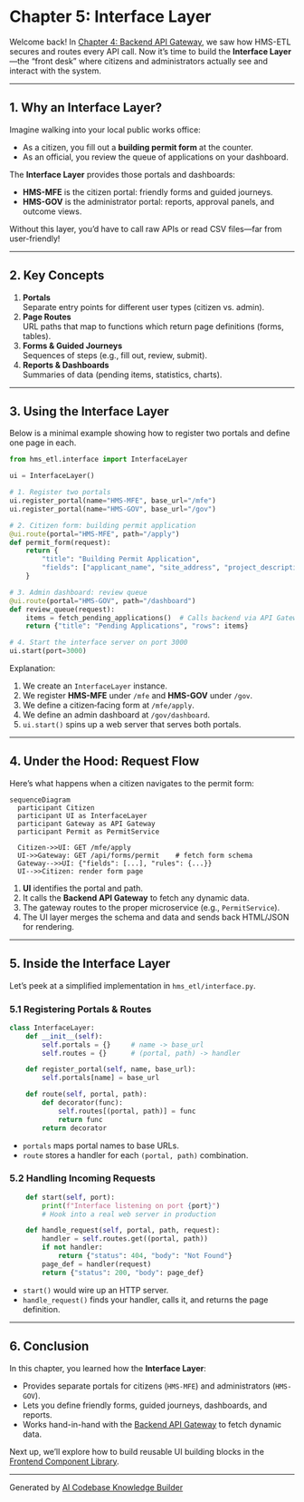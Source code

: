 # Chapter 5: Interface Layer

Welcome back! In [Chapter 4: Backend API Gateway](04_backend_api_gateway_.md), we saw how HMS-ETL secures and routes every API call. Now it’s time to build the **Interface Layer**—the “front desk” where citizens and administrators actually see and interact with the system.

---

## 1. Why an Interface Layer?

Imagine walking into your local public works office:

- As a citizen, you fill out a **building permit form** at the counter.
- As an official, you review the queue of applications on your dashboard.

The **Interface Layer** provides those portals and dashboards:

- **HMS-MFE** is the citizen portal: friendly forms and guided journeys.
- **HMS-GOV** is the administrator portal: reports, approval panels, and outcome views.

Without this layer, you’d have to call raw APIs or read CSV files—far from user-friendly!

---

## 2. Key Concepts

1. **Portals**  
   Separate entry points for different user types (citizen vs. admin).  
2. **Page Routes**  
   URL paths that map to functions which return page definitions (forms, tables).  
3. **Forms & Guided Journeys**  
   Sequences of steps (e.g., fill out, review, submit).  
4. **Reports & Dashboards**  
   Summaries of data (pending items, statistics, charts).

---

## 3. Using the Interface Layer

Below is a minimal example showing how to register two portals and define one page in each.

```python
from hms_etl.interface import InterfaceLayer

ui = InterfaceLayer()

# 1. Register two portals
ui.register_portal(name="HMS-MFE", base_url="/mfe")
ui.register_portal(name="HMS-GOV", base_url="/gov")

# 2. Citizen form: building permit application
@ui.route(portal="HMS-MFE", path="/apply")
def permit_form(request):
    return {
        "title": "Building Permit Application",
        "fields": ["applicant_name", "site_address", "project_description"]
    }

# 3. Admin dashboard: review queue
@ui.route(portal="HMS-GOV", path="/dashboard")
def review_queue(request):
    items = fetch_pending_applications()  # Calls backend via API Gateway
    return {"title": "Pending Applications", "rows": items}

# 4. Start the interface server on port 3000
ui.start(port=3000)
```

Explanation:

1. We create an `InterfaceLayer` instance.  
2. We register **HMS-MFE** under `/mfe` and **HMS-GOV** under `/gov`.  
3. We define a citizen‐facing form at `/mfe/apply`.  
4. We define an admin dashboard at `/gov/dashboard`.  
5. `ui.start()` spins up a web server that serves both portals.

---

## 4. Under the Hood: Request Flow

Here’s what happens when a citizen navigates to the permit form:

```mermaid
sequenceDiagram
  participant Citizen
  participant UI as InterfaceLayer
  participant Gateway as API Gateway
  participant Permit as PermitService

  Citizen->>UI: GET /mfe/apply
  UI->>Gateway: GET /api/forms/permit    # fetch form schema
  Gateway-->>UI: {"fields": [...], "rules": {...}}
  UI-->>Citizen: render form page
```

1. **UI** identifies the portal and path.  
2. It calls the **Backend API Gateway** to fetch any dynamic data.  
3. The gateway routes to the proper microservice (e.g., `PermitService`).  
4. The UI layer merges the schema and data and sends back HTML/JSON for rendering.

---

## 5. Inside the Interface Layer

Let’s peek at a simplified implementation in `hms_etl/interface.py`.

### 5.1 Registering Portals & Routes

```python
class InterfaceLayer:
    def __init__(self):
        self.portals = {}     # name -> base_url
        self.routes = {}      # (portal, path) -> handler

    def register_portal(self, name, base_url):
        self.portals[name] = base_url

    def route(self, portal, path):
        def decorator(func):
            self.routes[(portal, path)] = func
            return func
        return decorator
```

- `portals` maps portal names to base URLs.  
- `route` stores a handler for each `(portal, path)` combination.

### 5.2 Handling Incoming Requests

```python
    def start(self, port):
        print(f"Interface listening on port {port}")
        # Hook into a real web server in production

    def handle_request(self, portal, path, request):
        handler = self.routes.get((portal, path))
        if not handler:
            return {"status": 404, "body": "Not Found"}
        page_def = handler(request)
        return {"status": 200, "body": page_def}
```

- `start()` would wire up an HTTP server.  
- `handle_request()` finds your handler, calls it, and returns the page definition.

---

## 6. Conclusion

In this chapter, you learned how the **Interface Layer**:

- Provides separate portals for citizens (`HMS-MFE`) and administrators (`HMS-GOV`).  
- Lets you define friendly forms, guided journeys, dashboards, and reports.  
- Works hand-in-hand with the [Backend API Gateway](04_backend_api_gateway_.md) to fetch dynamic data.  

Next up, we’ll explore how to build reusable UI building blocks in the [Frontend Component Library](06_frontend_component_library_.md).

---

Generated by [AI Codebase Knowledge Builder](https://github.com/The-Pocket/Tutorial-Codebase-Knowledge)